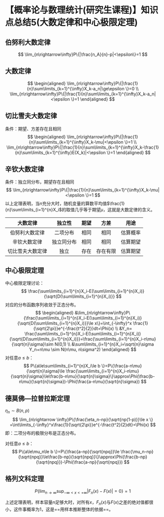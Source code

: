 # 【概率论与数理统计(研究生课程)】知识点总结5(大数定律和中心极限定理)

## 伯努利大数定律

$$
\lim_{n\rightarrow\infty}P\{|\frac{n_A}{n}-p|<\epsilon\}=1
$$

## 大数定律

$$
\begin{aligned}
\lim_{n\rightarrow\infty}P\{|\frac{1}{n}\sum\limits_{k=1}^{\infty}X_k-a_n|\ge\epsilon \}=0 \\
\lim_{n\rightarrow\infty}P\{|\frac{1}{n}\sum\limits_{k=1}^{\infty}X_k-a_n|<\epsilon \}=1
\end{aligned}
$$

## 切比雪夫大数定律

条件：期望、方差存在且相同
$$
\begin{aligned}
\lim_{n\rightarrow\infty}P\{|\frac{1}{n}\sum\limits_{k=1}^{\infty}X_k-\mu|<\epsilon \}=1 \\
\lim_{n\rightarrow\infty}P\{|\frac{1}{n}\sum\limits_{k=1}^{\infty}X_k-\frac{1}{n}\sum\limits_{k=1}^{\infty}E(X_k)|<\epsilon \}=1 
\end{aligned}
$$

## 辛钦大数定律

条件：独立同分布，期望存在且相同
$$
\lim_{n\rightarrow\infty}P\{|\frac{1}{n}\sum\limits_{k=1}^{\infty}X_k-\mu|<\epsilon \}=1
$$
以上定理表明，当$n$充分大时，随机变量的算数平均值$\frac{1}{n}\sum\limits_{i=1}^{n}X_i$的取值几乎等于期望$\mu$，这就是大数定律的含义。

|     大数定律     |   独立性   | 期望 |   方差   |   用途   |
| :--------------: | :--------: | :--: | :------: | :------: |
|  伯努利大数定律  |  二项分布  | 相同 |   相同   | 估算概率 |
|   辛钦大数定律   | 独立同分布 | 相同 |   相同   | 估算期望 |
| 切比雪夫大数定律 |    独立    | 存在 | 存在有限 | 估算期望 |

## 中心极限定理

中心极限定理讨论：
$$
\frac{\sum\limits_{i=1}^{n}X_i-E(\sum\limits_{i=1}^{n}X_i)}{\sqrt{D(\sum\limits_{i=1}^{n}X_i)}}
$$
对应的分布函数序列收敛于正态分布。
$$
\begin{aligned}
&\lim_{n\rightarrow\infty}P\{\frac{\sum\limits_{i=1}^{n}X_i-E(\sum\limits_{i=1}^{n}X_i)}{\sqrt{D(\sum\limits_{i=1}^{n}X_i)}}\le x\}=\int_{-\infty}^x \frac{1}{\sqrt{2\pi}}e^{-\frac{t^2}{2}}dt=\Phi(x) \\
&Y_n= \frac{\sum\limits_{i=1}^{n}X_i-E(\sum\limits_{i=1}^{n}X_i)}{\sqrt{D(\sum\limits_{i=1}^{n}X_i)}}=\frac{\sum\limits_{i=1}^{n}X_i-n\mu}{\sqrt{n}\sigma}\sim N(0,1) \\
&\sum\limits_{i=1}^{n}X_i=\sqrt{n}\sigma Y_n+n\mu \sim N(n\mu, n\sigma^2)
\end{aligned}
$$
对任意$a\le b$：
$$
P\{a\le\sum\limits_{i=1}^{n}X_i\le b \}=P\{\frac{a-n\mu}{\sqrt{n}\sigma}\le \frac{\sum\limits_{i=1}^{n}X_i-n\mu}{\sqrt{n}\sigma}\le\frac{b-n\mu}{\sqrt{n}\sigma}\}\approx\Phi(\frac{b-n\mu}{\sqrt{n}\sigma})-\Phi(\frac{a-n\mu}{\sqrt{n}\sigma})
$$

## 德莫佛—拉普拉斯定理

$\eta_n\sim B(n,p)$
$$
\lim_{n\rightarrow \infty}P\{\frac{\eta_n-np}{\sqrt{np(1-p)}}\le x \}
=\int\limits_{-\infty}^x\frac{1}{\sqrt{2\pi}}e^{-\frac{t^2}{2}dt}=\Phi(x)
$$
即：二项分布的极限分布是正态分布。

对任意$a\le b$：
$$
P\{a\le\mu_n\le b \}=P\{\frac{a-np}{\sqrt{npq}}\le \frac{\mu_n-np}{\sqrt{npq}}\le\frac{b-np}{\sqrt{npq}}\}\approx\Phi(\frac{b-np}{\sqrt{npq}})-\Phi(\frac{a-np}{\sqrt{npq}})
$$

## 格列文科定理

$$
P\{\lim_{n\rightarrow\infty}\sup_{-\infty< x<+\infty} |F_n(x)-F(x)|=0\}=1
$$

上述定理表明，样本容量$n$足够大时，对所有$x$，$F_n(x)$与$F(x)$之差的绝对值都很小，这件事概率为1，这是==用样本推断整体的依据==。